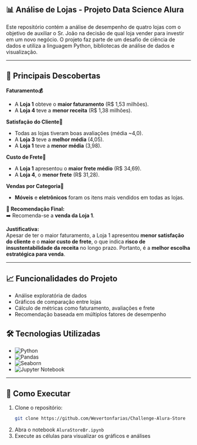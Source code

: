 ## 📊 Análise de Lojas - Projeto Data Science Alura

Este repositório contém a análise de desempenho de quatro lojas com o objetivo de auxiliar o Sr. João na decisão de qual loja vender para investir em um novo negócio. O projeto faz parte de um desafio de ciência de dados e utiliza a linguagem Python, bibliotecas de análise de dados e visualização.

---

## 🧠 Principais Descobertas

**Faturamento💰**  
- A **Loja 1** obteve o **maior faturamento** (R$ 1,53 milhões).  
- A **Loja 4** teve a **menor receita** (R$ 1,38 milhões).

**Satisfação do Cliente🌟**  
- Todas as lojas tiveram boas avaliações (média ~4,0).  
- A **Loja 3** teve a **melhor média** (4,05).  
- A **Loja 1** teve a **menor média** (3,98).

**Custo de Frete🚚**  
- A **Loja 1** apresentou o **maior frete médio** (R$ 34,69).  
- A **Loja 4**, o **menor frete** (R$ 31,28).

**Vendas por Categoria🛒**  
- **Móveis** e **eletrônicos** foram os itens mais vendidos em todas as lojas.

**🏁 Recomendação Final:**  
➡️ Recomenda-se a **venda da Loja 1**.

**Justificativa:**  
Apesar de ter o maior faturamento, a Loja 1 apresentou **menor satisfação do cliente** e o **maior custo de frete**, o que indica **risco de insustentabilidade da receita** no longo prazo. Portanto, é a **melhor escolha estratégica para venda**.

---

## 📈 Funcionalidades do Projeto

- Análise exploratória de dados
- Gráficos de comparação entre lojas
- Cálculo de métricas como faturamento, avaliações e frete
- Recomendação baseada em múltiplos fatores de desempenho

## 🛠️ Tecnologias Utilizadas

- ![Python](https://img.shields.io/badge/Python-3776AB?style=for-the-badge&logo=python&logoColor=white)
- ![Pandas](https://img.shields.io/badge/Pandas-150458?style=for-the-badge&logo=pandas&logoColor=white)
- ![Seaborn](https://img.shields.io/badge/Seaborn-3776AB?style=for-the-badge&logo=python&logoColor=white)
- ![Jupyter Notebook](https://img.shields.io/badge/Jupyter-F37626?style=for-the-badge&logo=jupy)
---

## 📎 Como Executar

1. Clone o repositório:
   ```bash
   git clone https://github.com/Wevertonfarias/Challenge-Alura-Store
2. Abra o notebook `AluraStoreBr.ipynb`
3. Execute as células para visualizar os gráficos e análises
